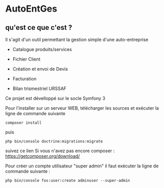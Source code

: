 AutoEntGes
========================

qu'est ce que c'est ?
--------------

Il s'agit d'un outil permettant la gestion simple d'une auto-entreprise

  * Catalogue produits/services

  * Fichier Client

  * Création et envoi de Devis

  * Facturation

  * Bilan trismestriel URSSAF

Ce projet est dévelloppé sur le socle Symfony 3

Pour l'installer sur un serveur WEB, télécharger les sources et exécuter la ligne de commande suivante

`composer install`

puis 

`php bin/console doctrine:migrations:migrate`

suivez ce lien Si vous n'avez pas encore composer : https://getcomposer.org/download/

Pour créer un compte utilisateur "super admin" il faut exécuter la ligne de commande suivante :

`php bin/console fos:user:create adminuser --super-admin`